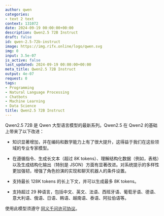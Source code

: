 ```yaml
---
author: qwen
categories:
- text 2 text
context: 131072
date: 2024-09-19 00:00:00+00:00
description: Qwen2.5 72B Instruct
draft: false
id: qwen-2.5-72b-instruct
image: https://img.rifx.online/logo/qwen.svg
img: 0
input: 3.5e-07
is_active: false
last_updated: 2024-09-19 00:00:00+00:00
meta_title: Qwen2.5 72B Instruct
output: 4e-07
request: 0
tags:
- Programming
- Natural Language Processing
- Chatbots
- Machine Learning
- Data Science
title: Qwen2.5 72B Instruct
---
```
















Qwen2.5 72B 是 Qwen 大型语言模型的最新系列。Qwen2.5 在 Qwen2 的基础上带来了以下改进：

- 知识显著增加，并在编码和数学能力上有了很大提升，这得益于我们在这些领域的专业专家模型。

- 在遵循指令、生成长文本（超过 8K tokens）、理解结构化数据（例如，表格）以及生成结构化输出（特别是 JSON）方面有显著改进。对系统提示的多样性更加强韧，增强了角色扮演的实现和聊天机器人的条件设置。

- 支持最长 128K tokens 的长上下文，并可以生成最多 8K tokens。

- 支持超过 29 种语言，包括中文、英文、法语、西班牙语、葡萄牙语、德语、意大利语、俄语、日语、韩语、越南语、泰语、阿拉伯语等。

使用此模型须遵守 [同义千问许可协议](https://huggingface.co/Qwen/Qwen1.5-110B-Chat/blob/main/LICENSE)。

